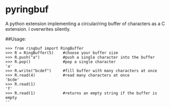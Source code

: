 # pyringbuf
A python extension implementing a circular/ring buffer of characters as a C extension. I overwrites silently.

##Usage:

    >>> from ringbuf import RingBuffer
    >>> R = RingBuffer(5)    #choose your buffer size
    >>> R.push("a")          #push a single character into the buffer
    >>> R.pop()              #pop a single character
    'a'
    >>> R.write("bcdef")     #fill buffer with many characters at once
    >>> R.read(4)            #read many characters at once
    'bcde'
    >>> R.read(1)
    'f'
    >>> R.read(1)            #returns an empty string if the buffer is empty 
    ''
